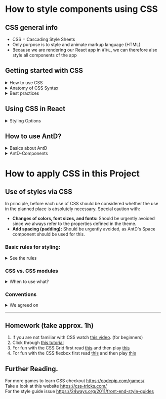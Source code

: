 # How to style components using CSS
## CSS general info
- CSS = Cascading Style Sheets
- Only purpose is to style and animate markup language (HTML)
- Because we are rendering our React app in `HTML`, we can therefore also style all components of the app


## Getting started with CSS
<details><summary>How to use CSS
</summary><p>

**1. Use Inline CSS**
Just add `style` as another Attribute in the `HTML`-Tag. Add multiple styles with a semicolon.
```html
<body style="background-color: blue;">
```

**2. Use Internal CSS**
In the <head></head> tag open a \<style> \</style> tag. There you can specifiy the html component affected and the styling that should be applied to it. For example:

```html
<head>
    <style>
        body {
            background-color: blue;
            }
    </style>
</head>
```
**3. Use External CSS**
Create a `styles.css` file and copy everything from your internal style tag to there. Then reference the file in the head of the HTML using the link tag. Then everywhere where you reference the style.css file, the styles will be applied.
`<link rel="stylesheet" href="./styles.CSS">`

Remember: Every HTML tag has already a default style, that may hide your additional styling. See here for more https://www.w3schools.com/cssref/css_default_values.asp

### How to debug CSS
Use the dev tools of your browser and check out the Style tab regarding your selected object.
![](https://i.imgur.com/OkpU7fx.png)

</p></details>

<details><summary>Anatomy of CSS Syntax
</summary><p>


```html
selector {
    property: value;
}

// Example
h1 {
    color: red;
}
```
**Selector:** Who do you want to change?
**Property:** What do you want to change?
**Value:** How do you want it to be changed?

### About CSS Selectors

**Which properties can I change?**
Check out https://developer.mozilla.org/en-US/docs/Web/CSS/Reference#index


#### Selector: CSS Classes  
You can add `class` attributes to HTML tags which you can then select in your CSS and style. To target a class in your CSS file you need to put a `.` in front of your class identifier. You can state multiple classes inside the class HTML tag.
**Html**
```html
 <h1 class="title name"> Helloo
```

**CSS**
```
.title {
    color: red;
}
```


#### Selector: HTML IDs.
You can add `id` attributes to HTML tags which you can then select in your CSS and style. To target a class you need to put a `#` in front of your class. You can only have a single instance of your id on your page (classes for multiple times). An HTML can have only one id.
**Html**
```html
<h1 id="MyTitle"> Helloo
```

**CSS**
```
#MyTitle {
    color: red;
}
```


#### Selector: Pseudo classes  
Some CSS selectors have `:` written in front of them. These styles are applied, when the affected HTML element is in a certain state, f.e. the mouse hovers above it. See for example [:hover](https://developer.mozilla.org/en-US/docs/Web/CSS/:hover)
```HTML
h1:hover{
    color= blue;
}
```


#### CSS Rule priority  
Id > class > Inline CSS tags > Internal CSS tags > External CSS tags > Predefined CSS values

</p></details>

<details><summary>Best practices
</summary><p>

- Write CSS Rules like this, starting the properties in a new line
```html
h1 {
    color: red;
    font-size : 200px;
}
```
- Alphabetically sort the selectors
- Use rem as font size unit
</p></details>

## Using CSS in React
<details><summary>Styling Options
</summary><p>

### Inline Styling  

To style an element with the inline style attribute, the value must be a JavaScript object. Properties with two names, like `background-color`, must be written with camel case syntax.
```jsx
class MyHeader extends React.Component {
  render() {
    return (
      <div>
      <h1 style={{color: "red"}}>Hello Style!</h1>
      <p>Add a little style!</p>
      </div>
    );
  }
}
```
> Inline CSS should only be used when 1-2 styles are given to a component, which is not needed in any other context (e.g.) in another component. In this case, the styles do not have to be swapped out separately.

### Using external stylesheets  
Write your CSS styling in a separate .css file and import it.
**./App.jsx**
```jsx
import React from 'react';
import ReactDOM from 'react-dom';
import './App.css';

class MyHeader extends React.Component {
  render() {
    <button class = LogInButton />
  }
}

ReactDOM.render(<MyHeader />, document.getElementById('root'));

```
**./App.css**
```jsx
button {
    color: red;
    margin: 10px;
}
```
### Dynamically changing Styles  
You can change your inline styles like any other variable (assuming that you have it as a JS object in your file). When the component is rendered, the values will be read and the styling then applied. Every time you rerender, the values will be read again and with it any changes you applied.


```jsx
import React from 'react';
import ReactDOM from 'react-dom';

class MyPersons extends React.Component {
  this.state = {...}
  render() {
    const style = {
        backgroundColor: 'green',
        textColor: 'white'
    };

    if (this.state.isPersonVisible) {
        persons = ...
        style.backgroundColor = 'red'
    }

    return (
         {persons}
         <button style = {style} />
        );
  }
}

ReactDOM.render(<MyPersons />, document.getElementById('root'));
```
Same can be done with classNames
`<p className={classes}> This is really working! <p/>`

</p>
</details>

## How to use AntD?
<details><summary>Basics about AntD
</summary><p>


To **use AntD**, it must be installed in the client directory. This is done automatically in our project via `package.json`. In each class where you want to use AntD, they must be imported individually. Nothing has to be changed in the possibly referenced CSS files.

Basically every HTML-Component is wrapped by an AntD-Component. You can identify AntD components by the fact that they are always capitalized compared to HTML components. `<button> plain HTML-Button </button>` vs. `<Button> AntD-Button </Button>`  

Therefore, whenever we add new frontend components, we use AntD components. So (except for divs and other standard HTML tags) we should no longer use lowercase HTML tags in our code.

```jsx
import React from 'react';
import { Button } from 'antd';

const TestButton = () => (
  <>
    <Button>My AntD-Button</Button>
  </>
);

export default TestButton;
```

</p></details>

<details><summary>AntD-Components
</summary><p>

**Frequently used Components**  
- for button see: [Button](https://ant.design/components/button/)
- for normal text & headings see: [Typography](https://ant.design/components/typography/)
- for input fields see: [Input](https://ant.design/components/input/)

**About AntD Layout & Grid**  
**AntD Layout** gives us the possibility to set a layout for the page. A layout describes the arrangement of different blocks like header, footer, menu, and content with various presets. We have used such a layout for all our pages that already appear in the final design with the navigation bar.
For design inspiration, we recommend taking a look at the [layout documentation](https://ant.design/components/layout/).

**AntD Grid**  
- As known from HTML, a page is created by lining up elements in rows. In these lines, columns can be used to divide the page horizontally.
- Your content elements should be placed directly in the col, and the only col should be placed directly in a row.
- The column grid system is a value of 1-24 to represent its range spans. For example, three columns of equal width can be created by `<Col span={8} />`.
- If the sum of col spans in a row is more than 24, then the overflowing col as a whole will start a new line arrangement.
- You can align Elements in the Grid horizontally and vertically and add Gutter (kind of margin between the boxes) which should always be preferred to the traditional alignment using CSS!

```jsx
import { Row, Col } from 'antd';

ReactDOM.render(
  <>
    <Row>
      <Col span={12}>col1</Col>
      <Col span={12}>col2</Col>
    </Row>
    <Row>
      <Col span={8}>col1</Col>
      <Col span={8}>col2</Col>
      <Col span={8}>col3</Col>
    </Row>
  </>,
  mountNode,
);
```
> This will return two rows. The first row contains two columns, the second row contains three columns.
>
**AntD Space**  
If you arrange several elements together in a container, you should use `space` between the elements. Space is also an AntD component that includes all the components that should be aligned with each other with horizontal and vertical spacing.

```jsx
import { Button, Space } from 'antd';

function SpaceDemo() {
  return (
    <Space>
      <Button type="primary">Button 1</Button>
      <Button type="primary">Button 2</Button>
    </Space>
  );
}

ReactDOM.render(<SpaceDemo />, mountNode);
```
> This will return two Buttons, horizontally aligned with space between the buttons.
>
By default `space` adds a distance in the horizontal and in the vertical. This can be specified with the `direction="vertical"` or `direction="horizontal"` attribute.

The size of the distance between the components can be changed with the size attribute (`size="small", size = "medium", size="large"`). It is also possible to specify the size of the space numerically. However, this is not recommended.

```jsx
import { Button, Space } from 'antd';

function SpaceDemo() {
  return (
    <Space size="small" direction="vertical">
      <Button type="primary">Button 1</Button>
      <Button type="primary">Button 2</Button>
    </Space>
  );
}

ReactDOM.render(<SpaceDemo />, mountNode);
```
> This will return two Buttons that have small spaces exclusively in the horizontal. Vertically, they have no spacing at all.
>


**Link to the Documentation**.
For an Overview of all AntD-Components especially the huge amount of input and display components see the [Components-Documentation](https://ant.design/components/overview/) with many code-examples.

</p></details>

# How to apply CSS in this Project

## Use of styles via CSS

In principle, before each use of CSS should be considered whether the use in the planned place is absolutely necessary. Special caution with:

- **Changes of colors, font sizes, and fonts:** Should be urgently avoided since we always refer to the properties defined in the theme.
- **Add spacing (padding):** Should be urgently avoided, as AntD's Space component should be used for this.

### Basic rules for styling:

<details><summary>See the rules
</summary><p>

- we do **just use inline CSS with AntD components for 1-2 properties** -> all CSS code with more than two properties is outsourced to external files.
- **global CSS properties** (which cannot be specified in the theme) are only written to `Index.css` to prevent several sources of global style
- **local CSS properties** are written to a file next to the component where they occur and CSS modules are used for this purpose
- if **multiple components** need the **same customization**, the CSS property should be set in a CSS modules file next to the common parent component


</p></details>




### CSS vs. CSS modules

<details><summary>When to use what?
</summary><p>

In React the style of "normal" CSS files like _Example.css_ are defined globally. Therefore you don't need to explicitly import the CSS file to use the style. Thus be very careful when using normal CSS files and keep in mind that the style you define can be used in any file of the repository.
For example when you define the following style...

```css
.button {
  background-color: red;
}
```

... this might lead to confusion because whenever someone uses the class button now this style is applied no matter if it was intended or not.

If you want to apply style just to specific files and not globally react has a solution called CSS modules. Instead of creating a file _Example.css_ you have to create _Example.module.css_. This file you have to explicitly import in every file you want to use it in. For example like this:

```jsx
import styles from './Example.module.css';
```

Now let's continue with this example. Let's say in _Example.module.css_ we have defined the following because we just want the buttons of this file to be green:

```css
.button {
  background-color: green;
}
```

In the file we would include the style in the following way:

```jsx
<button className='{styles.button}'></button>
```

</p></details>



### Conventions
<details><summary>We agreed on
</summary><p>

- naming:
  For the naming of classes and ids please use **hyphens** consistently.
  For example, don't call the class `buttonBackground` and instead call it `button-background`.
- sizing:
  Try to use only relative units (vw,vh,rem,%) to size elements and **not** absolut units (px)


</p></details>

---



## Homework (take approx. 1h)  
1. If you are not familiar with CSS watch [this video](https://www.youtube.com/watch?v=0afZj1G0BIE). (for beginners)
3. Click through [this tutorial](https://de.learnlayout.com)
4. For fun with the CSS Grid first read [this](https://developer.mozilla.org/en-US/docs/Web/CSS/CSS_Grid_Layout) and then play [this](https://cssgridgarden.com/#de)
5. For fun with the CSS flexbox first read [this](https://developer.mozilla.org/en-US/docs/Web/CSS/CSS_Flexible_Box_Layout/Basic_Concepts_of_Flexbox) and then play [this](http://flexboxfroggy.com/)

## Further Reading.
For more games to learn CSS checkout https://codepip.com/games/  
Take a look at this website https://css-tricks.com/  
For the style guide issue https://24ways.org/2011/front-end-style-guides  
